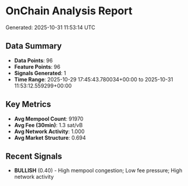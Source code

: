 # OnChain Analysis Report
Generated: 2025-10-31 11:53:14 UTC

## Data Summary
- **Data Points**: 96
- **Feature Points**: 96
- **Signals Generated**: 1
- **Time Range**: 2025-10-29 17:45:43.780034+00:00 to 2025-10-31 11:53:12.559299+00:00

## Key Metrics
- **Avg Mempool Count**: 91970
- **Avg Fee (30min)**: 1.3 sat/vB
- **Avg Network Activity**: 1.000
- **Avg Market Structure**: 0.694

## Recent Signals
- **BULLISH** (0.40) - High mempool congestion; Low fee pressure; High network activity
